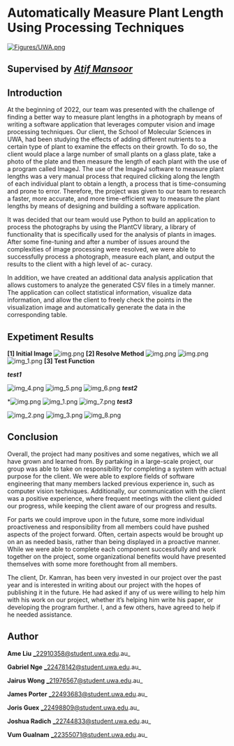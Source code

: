 # Automatically Measure Plant Length Using Processing Techniques
[![Figures/UWA.png](Figures/UWA.png)](https://www.rdi.uwa.edu.au/innovations-in-action)
## Supervised by [**___Atif Mansoor___**](https://research-repository.uwa.edu.au/en/persons/atif-mansoor)

## Introduction
At the beginning of 2022, our team was presented with the challenge of finding a
better way to measure plant lengths in a photograph by means of writing a software
application that leverages computer vision and image processing techniques.
Our client, the School of Molecular Sciences in UWA, had been studying the effects
of adding different nutrients to a certain type of plant to examine the effects on
their growth. To do so, the client would place a large number of small plants
on a glass plate, take a photo of the plate and then measure the length of each
plant with the use of a program called ImageJ. The use of the ImageJ software to
measure plant lengths was a very manual process that required clicking along the
length of each individual plant to obtain a length, a process that is time-consuming
and prone to error. Therefore, the project was given to our team to research a
faster, more accurate, and more time-efficient way to measure the plant lengths
by means of designing and building a software application.

It was decided that our team would use Python to build an application to process
the photographs by using the PlantCV library, a library of functionality that is
specifically used for the analysis of plants in images.
After some fine-tuning and after a number of issues around the complexities of
image processing were resolved, we were able to successfully process a photograph,
measure each plant, and output the results to the client with a high level of ac-
curacy.

In addition, we have created an additional data analysis application that allows
customers to analyze the generated CSV files in a timely manner. The application
can collect statistical information, visualize data information, and allow the client
to freely check the points in the visualization image and automatically generate
the data in the corresponding table.

## Expetiment Results
**[1] Initial Image**
![img.png](Figures/Initial-example.png)
**[2] Resolve Method**
![img.png](Figures/Binary.png)
![img.png](Figures/Skeletonised.png)
![img_1.png](Figures/Segmented.png)
**[3] Test Function**

**_test1_**

![img_4.png](Figures/test1-1.png)
![img_5.png](Figures/test1-2.png)
![img_6.png](Figures/test1-3.png)
**_test2_**

*![img.png](Figures/test2-1.png)
![img_1.png](Figures/test2-2.png)
![img_7.png](Figures/test2-3.png)
**_test3_**

![img_2.png](Figures/test3-1.png)
![img_3.png](Figures/test3-2.png)
![img_8.png](Figures/test3-3.png)

## Conclusion
Overall, the project had many positives and some negatives, which we all have
grown and learned from. By partaking in a large-scale project, our group was able
to take on responsibility for completing a system with actual purpose for the client.
We were able to explore fields of software engineering that many members lacked
previous experience in, such as computer vision techniques. Additionally, our
communication with the client was a positive experience, where frequent meetings
with the client guided our progress, while keeping the client aware of our progress
and results.

For parts we could improve upon in the future, some more individual proactiveness
and responsibility from all members could have pushed aspects of the project
forward. Often, certain aspects would be brought up on an as needed basis, rather
than being displayed in a proactive manner. While we were able to complete each
component successfully and work together on the project, some organizational
benefits would have presented themselves with some more forethought from all
members.

The client, Dr. Kamran, has been very invested in our project over the past year
and is interested in writing about our project with the hopes of publishing it in
the future. He had asked if any of us were willing to help him with his work on
our project, whether it’s helping him write his paper, or developing the program
further. I, and a few others, have agreed to help if he needed assistance.

## Author
**Ame Liu** _22910358@student.uwa.edu.au_

**Gabriel Nge** _22478142@student.uwa.edu.au_

**Jairus Wong** _21976567@student.uwa.edu.au_

**James Porter** _22493683@student.uwa.edu.au_

**Joris Guex** _22498809@student.uwa.edu.au_

**Joshua Radich** _22744833@student.uwa.edu.au_

**Vum Gualnam** _22355071@student.uwa.edu.au_
